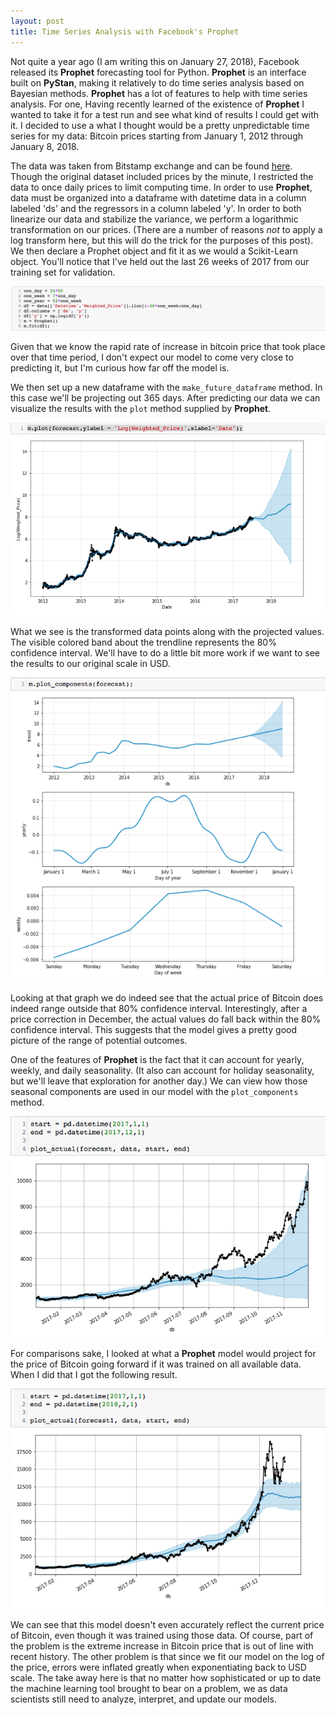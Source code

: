 ```yaml
---
layout: post
title: Time Series Analysis with Facebook's Prophet
---
```


Not quite a year ago (I am writing this on January 27, 2018), Facebook released its **Prophet** forecasting tool for Python. **Prophet** is an interface built on **PyStan**, making it relatively to do time series analysis based on Bayesian methods. **Prophet** has a lot of features to help with time series analysis. For one, Having recently learned of the existence of **Prophet** I wanted to take it for a test run and see what kind of results I could get with it. I decided to use a what I thought would be a pretty unpredictable time series for my data: Bitcoin prices starting from January 1, 2012 through January 8, 2018.

The data was taken from Bitstamp exchange and can be found [here](https://www.kaggle.com/mczielinski/bitcoin-historical-data). Though the original dataset included prices by the minute, I restricted the data to once daily prices to limit computing time. In order to use **Prophet**, data must be organized into a dataframe with datetime data in a column labeled 'ds' and the regressors in a column labeled 'y'. In order to both linearize our data and stabilize the variance, we perform a logarithmic transformation on our prices. (There are a number of reasons *not* to apply a log transform here, but this will do the trick for the purposes of this post). We then declare a Prophet object and fit it as we would a Scikit-Learn object. You'll notice that I've held out the last 26 weeks of 2017 from our training set for validation. 


![alt text][logo1]

[logo1]: https://github.com/t-ricco/t-ricco.github.io/raw/master/images/prophet1.png "code"

Given that we know the rapid rate of increase in bitcoin price that took place over that time period, I don't expect our model to come very close to predicting it, but I'm curious how far off the model is.

We then set up a new dataframe with the `make_future_dataframe` method. In this case we'll be projecting out 365 days. After predicting our data we can visualize the results with the `plot` method supplied by **Prophet**. 

![alt text][logo2]

[logo2]: https://github.com/t-ricco/t-ricco.github.io/raw/master/images/prophet2.png "plot_log"

What we see is the transformed data points along with the projected values. The visible colored band about the trendline represents the 80% confidence interval. We'll have to do a little bit more work if we want to see the results to our original scale in USD. 

![alt text][logo3]

[logo3]: https://github.com/t-ricco/t-ricco.github.io/raw/master/images/prophet3.png "Actual Values"

Looking at that graph we do indeed see that the actual price of Bitcoin does indeed range outside that 80% confidence interval. Interestingly, after a price correction in December, the actual values do fall back within the 80% confidence interval. This suggests that the model gives a pretty good picture of the range of potential outcomes.


One of the features of **Prophet** is the fact that it can account for yearly, weekly, and daily seasonality. (It also can account for holiday seasonality, but we'll leave that exploration for another day.) We can view how those seasonal components are used in our model with the `plot_components`  method.

![alt text][logo4]

[logo4]: https://github.com/t-ricco/t-ricco.github.io/raw/master/images/prophet4.png "Components"

For comparisons sake, I looked at what a **Prophet** model would project for the price of Bitcoin going forward if it was trained on all available data. When I did that I got the following result.

![alt text][logo5]

[logo5]: https://github.com/t-ricco/t-ricco.github.io/raw/master/images/prophet5.png "All Data"

We can see that this model doesn't even accurately reflect the current price of Bitcoin, even though it was trained using those data. Of course, part of the problem is the extreme increase in Bitcoin price that is out of line with recent history. The other problem is that since we fit our model on the log of the price, errors were inflated greatly when exponentiating back to USD scale. The take away here is that no matter how sophisticated or up to date the machine learning tool brought to bear on a problem, we as data scientists still need to analyze, interpret, and update our models.

